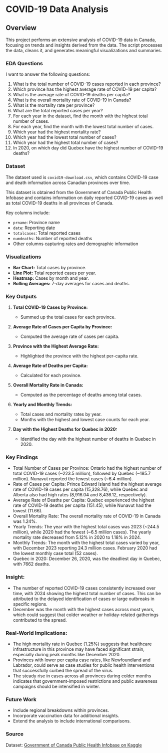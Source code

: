 # COVID-19 Data Analysis

## Overview

This project performs an extensive analysis of COVID-19 data in Canada, focusing on trends and insights derived from the data. The script processes the data, cleans it, and generates meaningful visualizations and summaries.

### EDA Questions

I want to answer the following questions:

1. What is the total number of COVID-19 cases reported in each province?
2. Which province has the highest average rate of COVID-19 per capita?
3. What is the average rate of COVID-19 deaths per capita?
4. What is the overall mortality rate of COVID-19 in Canada?
5. What is the mortality rate per province?
6. What are the total reported cases per year?
7. For each year in the dataset, find the month with the highest total number of cases.
8. For each year, find the month with the lowest total number of cases.
9. Which year had the highest mortality rate?
10. Which year had the lowest total number of cases?
11. Which year had the highest total number of cases?
12. In 2020, on which day did Quebex have the highest number of COVID-19 deaths?

### Dataset

The dataset used is `covid19-download.csv`, which contains COVID-19 case and death information across Canadian provinces over time. 

This dataset is obtained from the Government of Canada Public Health Infobase and contains information on daily reported COVID-19 cases as well as total COVID-19 deaths in all provinces of Canada.

Key columns include:

- `prname`: Province name
- `date`: Reporting date
- `totalcases`: Total reported cases
- `numdeaths`: Number of reported deaths
- Other columns capturing rates and demographic information

### Visualizations

- **Bar Chart:** Total cases by province.
- **Line Plot:** Total reported cases per year.
- **Heatmap:** Cases by month and year.
- **Rolling Averages:** 7-day averages for cases and deaths.

### Key Outputs

1. **Total COVID-19 Cases by Province:**
   - Summed up the total cases for each province.

2. **Average Rate of Cases per Capita by Province:**
   - Computed the average rate of cases per capita.

3. **Province with the Highest Average Rate:**
   - Highlighted the province with the highest per-capita rate.

4. **Average Rate of Deaths per Capita:**
   - Calculated for each province.

5. **Overall Mortality Rate in Canada:**
   - Computed as the percentage of deaths among total cases.

6. **Yearly and Monthly Trends:**
   - Total cases and mortality rates by year.
   - Months with the highest and lowest case counts for each year.

7. **Day with the Highest Deaths for Quebec in 2020:**
   - Identified the day with the highest number of deaths in Quebec in 2020.

### Key Findings
      
- Total Number of Cases per Province: Ontario had the highest number of total COVID-19 cases (~223.5 million), followed by Quebec (~185.7 million). Nunavut reported the fewest cases (~6.4 million).
- Rate of Cases per Capita: Prince Edward Island had the highest average rate of COVID-19 cases per capita (15,328.76), while Quebec and Alberta also had high rates (8,916.04 and 8,436.12, respectively).
- Average Rate of Deaths per Capita: Quebec experienced the highest rate of COVID-19 deaths per capita (151.45), while Nunavut had the lowest (11.66).
- Overall Mortality Rate: The overall mortality rate of COVID-19 in Canada was 1.24%.
- Yearly Trends: The year with the highest total cases was 2023 (~244.5 million), while 2020 had the fewest (~6.5 million cases). The yearly mortality rate decreased from 5.12% in 2020 to 1.18% in 2024.
- Monthly Trends: The month with the highest total cases varied by year, with December 2023 reporting 24.3 million cases. February 2020 had the lowest monthly case total (52 cases).
- Quebec in 2020: December 26, 2020, was the deadliest day in Quebec, with 7662 deaths.

### Insight:

- The number of reported COVID-19 cases consistently increased over time, with 2024 showing the highest total number of cases. This can be attributed to the delayed identification of cases or large outbreaks in specific regions.
- December was the month with the highest cases across most years, which could suggest that colder weather or holiday-related gatherings contributed to the spread.

### Real-World Implications:

- The high mortality rate in Quebec (1.25%) suggests that healthcare infrastructure in this province may have faced significant strain, especially during peak months like December 2020.
- Provinces with lower per capita case rates, like Newfoundland and Labrador, could serve as case studies for public health interventions that successfully curbed the spread of the virus.
- The steady rise in cases across all provinces during colder months indicates that government-imposed restrictions and public awareness campaigns should be intensified in winter.

### Future Work

- Include regional breakdowns within provinces.
- Incorporate vaccination data for additional insights.
- Extend the analysis to include international comparisons.

### Source

Dataset: [Government of Canada Public Health Infobase on Kaggle](https://health-infobase.canada.ca/covid-19/visual-data-gallery/)
